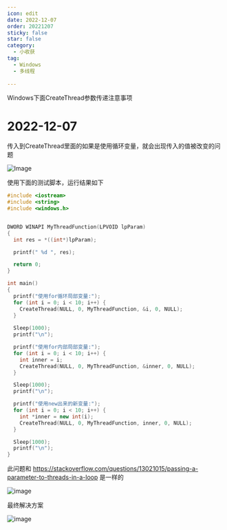 ```yaml
---
icon: edit
date: 2022-12-07
order: 20221207
sticky: false
star: false
category:
  - 小收获
tag:
  - Windows
  - 多线程
  
---
```


Windows下面CreateThread参数传递注意事项

<!-- more -->

# 2022-12-07

传入到CreateThread里面的如果是使用循环变量，就会出现传入的值被改变的问题

![Image](https://user-images.githubusercontent.com/384918/206198456-9f090a5d-6b9e-4921-8cff-da5fb2ca9885.png)

使用下面的测试脚本，运行结果如下
```c++
#include <iostream>
#include <string>
#include <windows.h>


DWORD WINAPI MyThreadFunction(LPVOID lpParam)
{
  int res = *((int*)lpParam);

  printf(" %d ", res);

  return 0;
}

int main()
{
  printf("使用for循环局部变量:");
  for (int i = 0; i < 10; i++) {
    CreateThread(NULL, 0, MyThreadFunction, &i, 0, NULL);
  }
  
  Sleep(1000);
  printf("\n");

  printf("使用for内部局部变量:");
  for (int i = 0; i < 10; i++) {
    int inner = i;
    CreateThread(NULL, 0, MyThreadFunction, &inner, 0, NULL);
  }

  Sleep(1000);
  printf("\n");

  printf("使用new出来的新变量:");
  for (int i = 0; i < 10; i++) {
    int *inner = new int(i);
    CreateThread(NULL, 0, MyThreadFunction, inner, 0, NULL);
  }

  Sleep(1000);
  printf("\n");
}
```


此问题和 https://stackoverflow.com/questions/13021015/passing-a-parameter-to-threads-in-a-loop 是一样的

![image](https://user-images.githubusercontent.com/384918/206198928-0ea2f4b8-9fc0-4a9f-af70-3acd6c82c242.png)

最终解决方案

![image](https://user-images.githubusercontent.com/384918/206199094-fb7ab352-d8bc-4958-b387-f2630c0048d8.png)